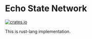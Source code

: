 # Echo State Network

[![crates.io](https://img.shields.io/crates/v/echo-state-network.svg?logo=rust)](https://crates.io/crates/echo-state-network)

This is rust-lang implementation.
